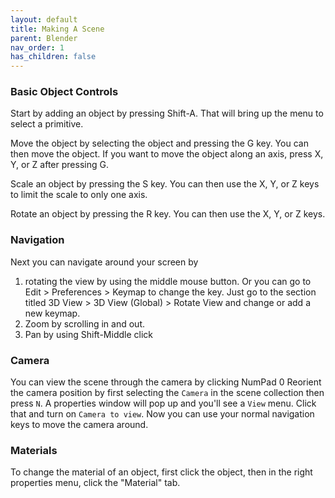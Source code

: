 ```yaml
---
layout: default
title: Making A Scene
parent: Blender
nav_order: 1
has_children: false
---
```


### Basic Object Controls 
Start by adding an object by pressing Shift-A. That will bring up the menu to select a primitive.

Move the object by selecting the object and pressing the G key. You can then move the object. If you want to move the object along an axis, press X, Y, or Z after pressing G.

Scale an object by pressing the S key. You can then use the X, Y, or Z keys to limit the scale to only one axis.

Rotate an object by pressing the R key. You can then use the X, Y, or Z keys. 

### Navigation
Next you can navigate around your screen by 
1. rotating the view by using the middle mouse button. Or you can go to Edit > Preferences > Keymap to change the key. Just go to the section titled 3D View > 3D View (Global) > Rotate View and change or add a new keymap.
1. Zoom by scrolling in and out. 
1. Pan by using Shift-Middle click

### Camera
You can view the scene through the camera by clicking NumPad 0
Reorient the camera position by first selecting the `Camera` in the scene collection then press `N`. A properties window will pop up and you'll see a `View` menu. Click that and turn on `Camera to view`. Now you can use your normal navigation keys to move the camera around. 

### Materials
To change the material of an object, first click the object, then in the right properties menu, click the "Material" tab. 









